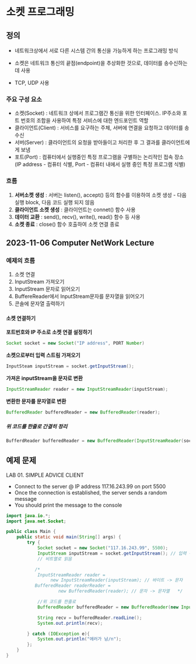 # 소켓 프로그래밍

## 정의
- 네트워크상에서 서로 다른 시스템 간의 통신을 가능하게 하는 프로그래밍 방식

- 소켓은 네트워크 통신의 끝점(endpoint)을 추상화한 것으로, 데이터를 송수신하는데 사용

- TCP, UDP 사용

### 주요 구성 요소

- 소켓(Socket) : 네트워크 상에서 프로그램간 통신을 위한 인터페이스. IP주소와 포트 번호의 조합을 사용하여 특정 서비스에 대한 엔드포인트 역할
- 클라이언트(Client) : 서비스를 요구하는 주체, 서버에 연결을 요청하고 데이터를 송수신
- 서버(Server) : 클라이언트의 요청을 받아들이고 처리한 후 그 결과를 클라이언트에게 보냄
- 포트(Port) : 컴퓨터에서 실행중인 특정 프로그램을 구별하는 논리적인 접속 장소 (IP address - 컴퓨터 식별, Port - 컴퓨터 내에서 실행 중인 특정 프로그램 식별)


### 흐름

1. **서버소켓 생성** : 서버는 listen(), accept() 등의 함수를 이용하여 소켓 생성 - 다음 실행 block, 다음 코드 실행 되지 않음
2. **클라이언트 소켓 생성** : 클라이언트는 connet() 함수 사용
3. **데이터 교환** : send(), recv(), write(), read() 함수 등 사용
4. **소켓 종료** : close() 함수 호출하여 소켓 연결 종료


## 2023-11-06 Computer NetWork Lecture

### 예제의 흐름
1. 소켓 연결
2. InputStream 가져오기
3. InputStream 문자로 읽어오기
4. BuffereReader에서 InputStream문자를 문자열을 읽어오기
5. 콘솔에 문자열 출력하기


#### 소켓 연결하기

**포트번호와 IP 주소로 소켓 연결 설정하기**

```java
Socket socket = new Socket("IP address", PORT Number)
```

**소켓으로부터 입력 스트림 가져오기**
```java
InputSteam inputStream = socket.getInputStream();
```

**가져온 inputStream을 문자로 변환**
```java
InputStreamReader reader = new InputStreamReader(inputStream);
```

**변환한 문자를 문자열로 변환**
```java
BufferedReader bufferedReader = new BufferedReader(reader);
```

##### 위 코드를 한줄로 간결히 정리

```java
BufferdReader bufferedReader = new BufferedReader(InputStreamReader(socket.getInputStream()));
```
## 예제 문제

LAB 01. SIMPLE ADVICE CLIENT
- Connect to the server @ IP address 117.16.243.99 on port 5500
- Once the connection is established, the server sends a random message
- You should print the message to the console
 
```java
import java.io.*;
import java.net.Socket;

public class Main {
    public static void main(String[] args) {
        try {
            Socket socket = new Socket("117.16.243.99", 5500);
            InputStream inputStream = socket.getInputStream(); // 입력 큐
            // 비트열로 읽음

           /*
            InputStreamReader reader =
                 new InputStreamReader(inputStream); // 바이트 -> 문자
           BufferedReader readerReader =
                    new BufferedReader(reader); // 문자 -> 문자열   */

            //위 코드를 한줄로
            BufferedReader bufferedReader = new BufferedReader(new InputStreamReader(socket.getInputStream()));

            String recv = bufferedReader.readLine();
            System.out.println(recv);

        } catch (IOException e){
            System.out.println("에러가 남/n");
        };
    }
}
```